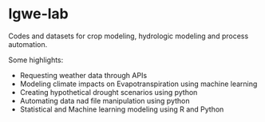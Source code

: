# Igwe-lab
Codes and datasets for crop modeling, hydrologic modeling and process automation.

Some highlights:
- Requesting weather data through APIs
- Modeling climate impacts on Evapotranspiration using machine learning
- Creating hypothetical drought scenarios using python
- Automating data nad file manipulation using python
- Statistical and Machine learning modeling using R and Python
